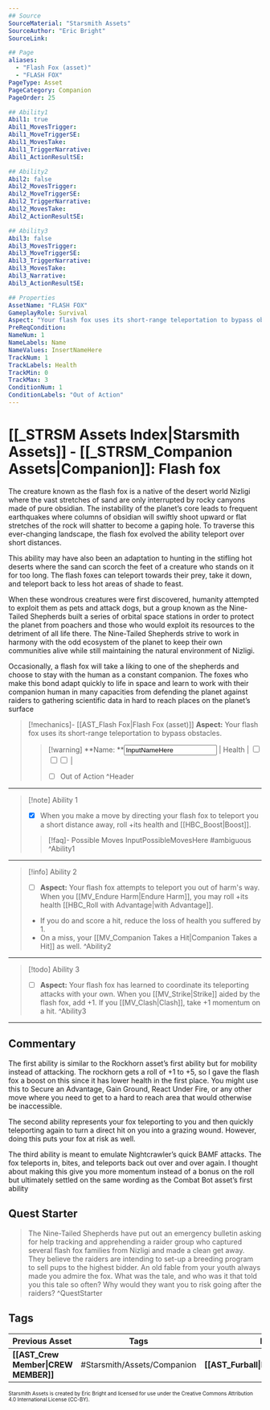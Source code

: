 ```yaml
---
## Source
SourceMaterial: "Starsmith Assets"
SourceAuthor: "Eric Bright"
SourceLink: 

## Page
aliases: 
  - "Flash Fox (asset)"
  - "FLASH FOX"
PageType: Asset
PageCategory: Companion
PageOrder: 25

## Ability1
Abil1: true 
Abil1_MovesTrigger: 
Abil1_MoveTriggerSE: 
Abil1_MovesTake: 
Abil1_TriggerNarrative: 
Abil1_ActionResultSE: 

## Ability2
Abil2: false 
Abil2_MovesTrigger: 
Abil2_MoveTriggerSE: 
Abil2_TriggerNarrative: 
Abil2_MovesTake: 
Abil2_ActionResultSE: 

## Ability3
Abil3: false 
Abil3_MovesTrigger: 
Abil3_MoveTriggerSE: 
Abil3_TriggerNarrative: 
Abil3_MovesTake: 
Abil3_Narrative: 
Abil3_ActionResultSE: 

## Properties
AssetName: "FLASH FOX"
GameplayRole: Survival
Aspect: "Your flash fox uses its short-range teleportation to bypass obstacles."
PreReqCondition: 
NameNum: 1
NameLabels: Name
NameValues: InsertNameHere
TrackNum: 1
TrackLabels: Health
TrackMin: 0
TrackMax: 3
ConditionNum: 1 
ConditionLabels: "Out of Action"
---
```

# [[_STRSM Assets Index|Starsmith Assets]] - [[_STRSM_Companion Assets|Companion]]: Flash fox
The creature known as the flash fox is a native of the desert world Nizligi where the vast stretches of sand are only interrupted by rocky canyons made of pure obsidian. The instability of the planet’s core leads to frequent earthquakes where columns of obsidian will swiftly shoot upward or flat stretches of the rock will shatter to become a gaping hole. To traverse this ever-changing landscape, the flash fox evolved the ability teleport over short distances.

This ability may have also been an adaptation to hunting in the stifling hot deserts where the sand can scorch the feet of a creature who stands on it for too long. The flash foxes can teleport towards their prey, take it down, and teleport back to less hot areas of shade to feast.

When these wondrous creatures were first discovered, humanity attempted to exploit them as pets and attack dogs, but a group known as the Nine-Tailed Shepherds built a series of orbital space stations in order to protect the planet from poachers and those who would exploit its resources to the detriment of all life there. The Nine-Tailed Shepherds strive to work in harmony with the odd ecosystem of the planet to keep their own communities alive while still maintaining the natural environment of Nizligi.

Occasionally, a flash fox will take a liking to one of the shepherds and choose to stay with the human as a constant companion. The foxes who make this bond adapt quickly to life in space and learn to work with their companion human in many capacities from defending the planet against raiders to gathering scientific data in hard to reach places on the planet’s surface

> [!mechanics]- [[AST_Flash Fox|Flash Fox (asset)]]
> **Aspect:** Your flash fox uses its short-range teleportation to bypass obstacles.
> > [!warning] **Name: **<input type=texbox value="InputNameHere"> | Health | <input type="checkbox" /><input type="checkbox" /><input type="checkbox" /> |
> > - [ ] Out of Action ^Header
___

> [!note] Ability 1
> - [x] When you make a move by directing your flash fox to teleport you a short distance away, roll +its health and [[HBC_Boost|Boost]].
> > [!faq]- Possible Moves
> > InputPossibleMovesHere #ambiguous ^Ability1
___
> [!info] Ability 2
> - [ ] **Aspect:** Your flash fox attempts to teleport you out of harm's way.
> When you [[MV_Endure Harm|Endure Harm]], you may roll +its health [[HBC_Roll with Advantage|with Advantage]].
> - If you do and score a hit, reduce the loss of health you suffered by 1.
> - On a miss, your [[MV_Companion Takes a Hit|Companion Takes a Hit]] as well. ^Ability2
___
> [!todo] Ability 3
> - [ ] **Aspect:** Your flash fox has learned to coordinate its teleporting attacks with your own.
> When you [[MV_Strike|Strike]] aided by the flash fox, add +1.
> If you [[MV_Clash|Clash]], take +1 momentum on a hit. ^Ability3
___

## Commentary
The first ability is similar to the Rockhorn asset’s first ability but for mobility instead of attacking. The rockhorn gets a roll of +1 to +5, so I gave the flash fox a boost on this since it has lower health in the first place. You might use this to Secure an Advantage, Gain Ground, React Under Fire, or any other move where you need to get to a hard to reach area that would otherwise be inaccessible.

The second ability represents your fox teleporting to you and then quickly teleporting again to turn a direct hit on you into a grazing wound. However, doing this puts your fox at risk as well.

The third ability is meant to emulate Nightcrawler’s quick BAMF attacks. The fox teleports in, bites, and teleports back out over and over again. I thought about making this give you more momentum instead of a bonus on the roll but ultimately settled on the same wording as the Combat Bot asset’s first ability

## Quest Starter
> The Nine-Tailed Shepherds have put out an emergency bulletin asking for help tracking and apprehending a raider group who captured several flash fox families from Nizligi and made a clean get away. They believe the raiders are intending to set-up a breeding program to sell pups to the highest bidder. An old fable from your youth always made you admire the fox. What was the tale, and who was it that told you this tale so often? Why would they want you to risk going after the raiders? ^QuestStarter

## Tags

| Previous Asset| Tags | Next Asset |
| :--- | :---: | ---: |
| **[[AST_Crew Member\|CREW MEMBER]]** | #Starsmith/Assets/Companion | **[[AST_Furball\|FURBALL]]** |

<font size=-2>Starsmith Assets is created by Eric Bright and licensed for use under the Creative Commons Attribution 4.0 International License (CC-BY).</font>
